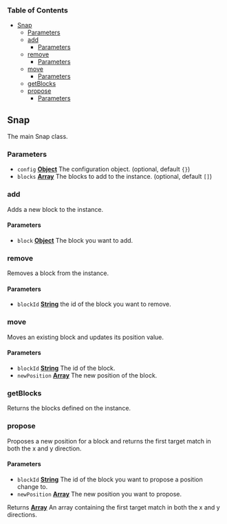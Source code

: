 <!-- Generated by documentation.js. Update this documentation by updating the source code. -->

### Table of Contents

-   [Snap][1]
    -   [Parameters][2]
    -   [add][3]
        -   [Parameters][4]
    -   [remove][5]
        -   [Parameters][6]
    -   [move][7]
        -   [Parameters][8]
    -   [getBlocks][9]
    -   [propose][10]
        -   [Parameters][11]

## Snap

The main Snap class.

### Parameters

-   `config` **[Object][12]** The configuration object. (optional, default `{}`)
-   `blocks` **[Array][13]** The blocks to add to the instance. (optional, default `[]`)

### add

Adds a new block to the instance.

#### Parameters

-   `block` **[Object][12]** The block you want to add.

### remove

Removes a block from the instance.

#### Parameters

-   `blockId` **[String][14]** the id of the block you want to remove.

### move

Moves an existing block and updates its position value.

#### Parameters

-   `blockId` **[String][14]** The id of the block.
-   `newPosition` **[Array][13]** The new position of the block.

### getBlocks

Returns the blocks defined on the instance.

### propose

Proposes a new position for a block and returns the first target match in both the x and y direction.

#### Parameters

-   `blockId` **[String][14]** The id of the block you want to propose a position change to.
-   `newPosition` **[Array][13]** The new position you want to propose.

Returns **[Array][13]** An array containing the first target match in both the x and y directions.

[1]: #snap

[2]: #parameters

[3]: #add

[4]: #parameters-1

[5]: #remove

[6]: #parameters-2

[7]: #move

[8]: #parameters-3

[9]: #getblocks

[10]: #propose

[11]: #parameters-4

[12]: https://developer.mozilla.org/docs/Web/JavaScript/Reference/Global_Objects/Object

[13]: https://developer.mozilla.org/docs/Web/JavaScript/Reference/Global_Objects/Array

[14]: https://developer.mozilla.org/docs/Web/JavaScript/Reference/Global_Objects/String
